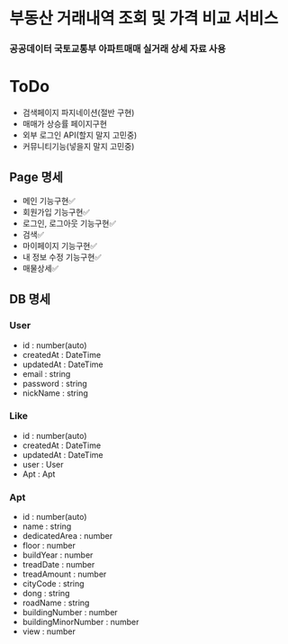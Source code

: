 # 부동산 거래내역 조회 및 가격 비교 서비스

### 공공데이터 국토교통부 아파트매매 실거래 상세 자료 사용

# ToDo

- 검색페이지 파지네이션(절반 구현)
- 매매가 상승률 페이지구현
- 외부 로그인 API(할지 말지 고민중)
- 커뮤니티기능(넣을지 말지 고민중)

## Page 명세

- 메인 기능구현✅
- 회원가입 기능구현✅
- 로그인, 로그아웃 기능구현✅
- 검색✅
- 마이페이지 기능구현✅
- 내 정보 수정 기능구현✅
- 매물상세✅

## DB 명세

### User

- id : number(auto)
- createdAt : DateTime
- updatedAt : DateTime
- email : string
- password : string
- nickName : string

### Like

- id : number(auto)
- createdAt : DateTime
- updatedAt : DateTime
- user : User
- Apt : Apt

### Apt

- id : number(auto)
- name : string
- dedicatedArea : number
- floor : number
- buildYear : number
- treadDate : number
- treadAmount : number
- cityCode : string
- dong : string
- roadName : string
- buildingNumber : number
- buildingMinorNumber : number
- view : number
